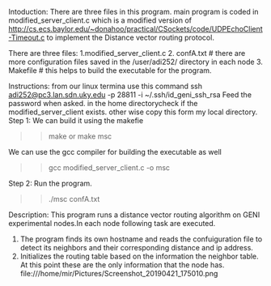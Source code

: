 
Intoduction:
There are three files in this program. main program is coded in modified_server_client.c which is a modified version of http://cs.ecs.baylor.edu/~donahoo/practical/CSockets/code/UDPEchoClient-Timeout.c to implement the Distance vector routing protocol.

There are three files:
1.modified_server_client.c
2. confA.txt  # there are more configuration files saved in the /user/adi252/ directory in each node
3. Makefile   # this helps to build the executable for the program.

Instructions:
from our linux termina use this command 
  ssh adi252@pc3.lan.sdn.uky.edu -p 28811 -i ~/.ssh/id_geni_ssh_rsa
Feed the password when asked.
in the home directorycheck if the modified_server_client exists. other wise copy this form my local directory.
Step 1:
We can build it using the makefie
  >>make
or 
  >>make msc
  
We can use the gcc compiler for building the executable as well

>>gcc modified_server_client.c -o msc

Step 2:
Run the program.
>>./msc confA.txt


Description:
This program runs a distance vector routing algorithm on GENI experimental nodes.In each node following task are executed.
1. The program finds its own hostname and reads the confuiguration file to detect its neighbors and their corresponding distance and ip address.
2. Initializes the routing table based on the information the neighbor table. At this point these are the only information that the node has.
file:///home/mir/Pictures/Screenshot_20190421_175010.png
